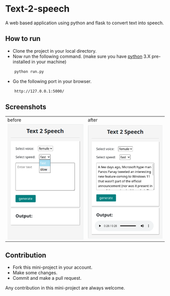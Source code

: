# Text-2-speech

A web based application using python and flask to convert text into speech.

## How to run

- Clone the project in your local directory.
- Now run the following command. (make sure you have [python](https://python.org) 3.X pre-installed in your machine)
```sh
    python run.py
```
- Go the following port in your browser.
```sh
    http://127.0.0.1:5000/
```

## Screenshots
| | |
|-|-|
|before|after|
|![before](./static/ss1.png)|![after](./static/ss2.png)|


## Contribution

- Fork this mini-project in your account.
- Make some changes.
- Commit and make a pull request.

Any contribution in this mini-project are always welcome.
